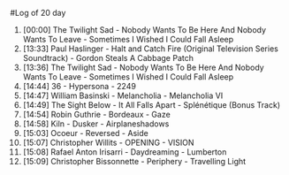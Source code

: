#Log of 20 day

1. [00:00] The Twilight Sad - Nobody Wants To Be Here And Nobody Wants To Leave - Sometimes I Wished I Could Fall Asleep
1. [13:33] Paul Haslinger - Halt and Catch Fire (Original Television Series Soundtrack) - Gordon Steals A Cabbage Patch
1. [13:36] The Twilight Sad - Nobody Wants To Be Here And Nobody Wants To Leave - Sometimes I Wished I Could Fall Asleep
1. [14:44] 36 - Hypersona - 2249
1. [14:47] William Basinski - Melancholia - Melancholia VI
1. [14:49] The Sight Below - It All Falls Apart - Splénétique (Bonus Track)
1. [14:54] Robin Guthrie - Bordeaux - Gaze
1. [14:58] Kiln - Dusker - Airplaneshadows
1. [15:03] Ocoeur - Reversed - Aside
1. [15:07] Christopher Willits - OPENING - VISION
1. [15:08] Rafael Anton Irisarri - Daydreaming - Lumberton
1. [15:09] Christopher Bissonnette - Periphery - Travelling Light
